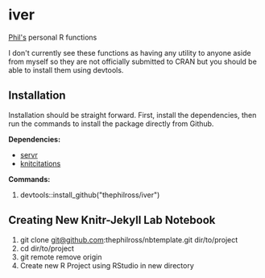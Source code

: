 iver
=====

[Phil's](http://pzross.com) personal R functions

I don't currently see these functions as having any utility to anyone aside from myself so they are not officially submitted to CRAN but you should be able to install them using devtools.

## Installation

Installation should be straight forward. First, install the dependencies, then run the commands to install the package directly from Github.

**Dependencies:**

* [servr](https://github.com/yihui/servr)
* [knitcitations](https://github.com/cboettig/knitcitations)

**Commands:**

1. devtools::install_github("thephilross/iver")

## Creating New Knitr-Jekyll Lab Notebook

1. git clone git@github.com:thephilross/nbtemplate.git dir/to/project
2. cd dir/to/project
3. git remote remove origin
4. Create new R Project using RStudio in new directory
